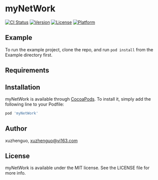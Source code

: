 # myNetWork

[![CI Status](https://img.shields.io/travis/xuzhenguo/myNetWork.svg?style=flat)](https://travis-ci.org/xuzhenguo/myNetWork)
[![Version](https://img.shields.io/cocoapods/v/myNetWork.svg?style=flat)](https://cocoapods.org/pods/myNetWork)
[![License](https://img.shields.io/cocoapods/l/myNetWork.svg?style=flat)](https://cocoapods.org/pods/myNetWork)
[![Platform](https://img.shields.io/cocoapods/p/myNetWork.svg?style=flat)](https://cocoapods.org/pods/myNetWork)

## Example

To run the example project, clone the repo, and run `pod install` from the Example directory first.

## Requirements

## Installation

myNetWork is available through [CocoaPods](https://cocoapods.org). To install
it, simply add the following line to your Podfile:

```ruby
pod 'myNetWork'
```

## Author

xuzhenguo, xuzhenguo@vi163.com

## License

myNetWork is available under the MIT license. See the LICENSE file for more info.
